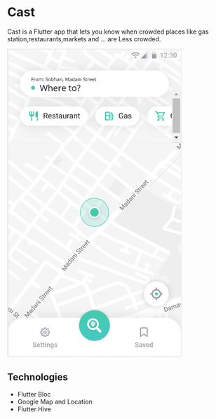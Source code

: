 # Cast

Cast is a Flutter app that lets you know when crowded places like gas station,restaurants,markets and ... are Less crowded. 

![adk](main.png)

## Technologies

- Flutter Bloc
- Google Map and Location
- Flutter Hive
